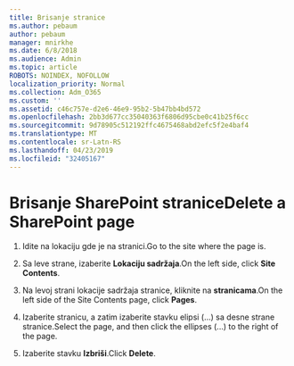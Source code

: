```yaml
---
title: Brisanje stranice
ms.author: pebaum
author: pebaum
manager: mnirkhe
ms.date: 6/8/2018
ms.audience: Admin
ms.topic: article
ROBOTS: NOINDEX, NOFOLLOW
localization_priority: Normal
ms.collection: Adm_O365
ms.custom: ''
ms.assetid: c46c757e-d2e6-46e9-95b2-5b47bb4bd572
ms.openlocfilehash: 2bb3d677cc35040363f6806d95cbe0c41b25f6cc
ms.sourcegitcommit: 9d78905c512192ffc4675468abd2efc5f2e4baf4
ms.translationtype: MT
ms.contentlocale: sr-Latn-RS
ms.lasthandoff: 04/23/2019
ms.locfileid: "32405167"
---
```

# <a name="delete-a-sharepoint-page"></a><span data-ttu-id="7d995-102">Brisanje SharePoint stranice</span><span class="sxs-lookup"><span data-stu-id="7d995-102">Delete a SharePoint page</span></span>

1. <span data-ttu-id="7d995-103">Idite na lokaciju gde je na stranici.</span><span class="sxs-lookup"><span data-stu-id="7d995-103">Go to the site where the page is.</span></span>
    
2. <span data-ttu-id="7d995-104">Sa leve strane, izaberite **Lokaciju sadržaja**.</span><span class="sxs-lookup"><span data-stu-id="7d995-104">On the left side, click **Site Contents**.</span></span>
    
3. <span data-ttu-id="7d995-105">Na levoj strani lokacije sadržaja stranice, kliknite na **stranicama**.</span><span class="sxs-lookup"><span data-stu-id="7d995-105">On the left side of the Site Contents page, click **Pages**.</span></span>
    
4. <span data-ttu-id="7d995-106">Izaberite stranicu, a zatim izaberite stavku elipsi (...) sa desne strane stranice.</span><span class="sxs-lookup"><span data-stu-id="7d995-106">Select the page, and then click the ellipses (...) to the right of the page.</span></span>
    
5. <span data-ttu-id="7d995-107">Izaberite stavku **Izbriši**.</span><span class="sxs-lookup"><span data-stu-id="7d995-107">Click **Delete**.</span></span>
    

